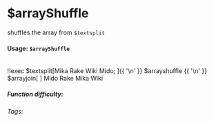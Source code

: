 # $arrayShuffle
shuffles the array from `$textsplit`

#### Usage: `$arrayShuffle`
<br/>
<discord-messages>
	<discord-message :bot="false" role-color="#ffcc9a" author="Member">
		!!exec $textsplit[Mika Rake Wiki Mido; ]{{ '\n' }} $arrayshuffle {{ '\n' }} $arrayjoin[ ]
	</discord-message>
	<discord-message :bot="true" role-color="#0099ff" author="Custom Command" avatar="https://media.discordapp.net/avatars/725721249652670555/781224f90c3b841ba5b40678e032f74a.webp">
		Mido Rake Mika Wiki
	</discord-message>
</discord-messages>

##### Function difficulty: <Badge type="tip" text="Easy" vertical="middle" /> 
###### Tags: <Badge type="tip" text="textsplit" vertical="middle" /> <Badge type="tip" text="array" vertical="middle" /> <Badge type="tip" text="shuffle" vertical="middle" /> <Badge type="tip" text="random" vertical="middle" />